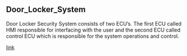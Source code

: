 ## Door_Locker_System

<p>Door Locker Security System consists of two ECU’s. The first ECU called HMI responsible for interfacing with the user and the second ECU called control ECU which is responsible for the system operations and control.
  </p>
  
  [link](https://drive.google.com/file/d/11SZiM7InQpQFIMLaubzEYtndbavh_0Xp/view?usp=sharing)
  
